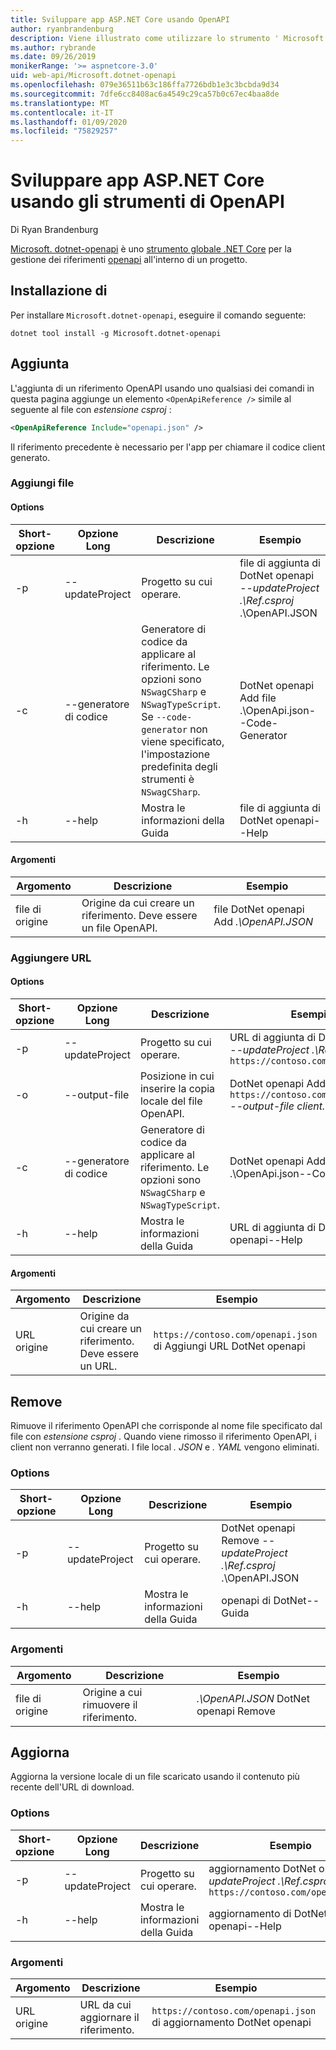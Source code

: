 ```yaml
---
title: Sviluppare app ASP.NET Core usando OpenAPI
author: ryanbrandenburg
description: Viene illustrato come utilizzare lo strumento ' Microsoft. dotnet-openapi ' per aggiungere riferimenti a file OpenAPI.
ms.author: rybrande
ms.date: 09/26/2019
monikerRange: '>= aspnetcore-3.0'
uid: web-api/Microsoft.dotnet-openapi
ms.openlocfilehash: 079e36511b63c186ffa7726bdb1e3c3bcbda9d34
ms.sourcegitcommit: 7dfe6cc8408ac6a4549c29ca57b0c67ec4baa8de
ms.translationtype: MT
ms.contentlocale: it-IT
ms.lasthandoff: 01/09/2020
ms.locfileid: "75829257"
---
```

# <a name="develop-aspnet-core-apps-using-openapi-tools"></a>Sviluppare app ASP.NET Core usando gli strumenti di OpenAPI

Di Ryan Brandenburg

[Microsoft. dotnet-openapi](https://www.nuget.org/packages/Microsoft.dotnet-openapi) è uno [strumento globale .NET Core](/dotnet/core/tools/global-tools) per la gestione dei riferimenti [openapi](https://github.com/OAI/OpenAPI-Specification) all'interno di un progetto.

## <a name="installation"></a>Installazione di

Per installare `Microsoft.dotnet-openapi`, eseguire il comando seguente:

```dotnetcli
dotnet tool install -g Microsoft.dotnet-openapi
```

## <a name="add"></a>Aggiunta

L'aggiunta di un riferimento OpenAPI usando uno qualsiasi dei comandi in questa pagina aggiunge un elemento `<OpenApiReference />` simile al seguente al file con *estensione csproj* :

```xml
<OpenApiReference Include="openapi.json" />
```

Il riferimento precedente è necessario per l'app per chiamare il codice client generato.

<!-- TODO: Restore after https://github.com/dotnet/AspNetCore/issues/12738
### Add Project

#### Options

| Short option | Long option | Description | Example |
|-------|------|-------|---------|
| -p|--project | The project to operate on. |dotnet openapi add project *--project .\Ref.csproj* ../Ref/ProjRef.csproj |

#### Arguments

|  Argument  | Description | Example |
|-------------|-------------|---------|
| source-file | The source to create a reference from. Must be a project file. |dotnet openapi add project *../Ref/ProjRef.csproj* | -->

### <a name="add-file"></a>Aggiungi file

#### <a name="options"></a>Options

| Short-opzione| Opzione Long| Descrizione | Esempio |
|-------|------|-------|---------|
| -p|--updateProject | Progetto su cui operare. |file di aggiunta di DotNet openapi *--updateProject .\Ref.csproj* .\OpenAPI.JSON |
| -c|--generatore di codice| Generatore di codice da applicare al riferimento. Le opzioni sono `NSwagCSharp` e `NSwagTypeScript`. Se `--code-generator` non viene specificato, l'impostazione predefinita degli strumenti è `NSwagCSharp`.|DotNet openapi Add file .\OpenApi.json--Code-Generator
| -h|--help|Mostra le informazioni della Guida|file di aggiunta di DotNet openapi--Help|

#### <a name="arguments"></a>Argomenti

|  Argomento  | Descrizione | Esempio |
|-------------|-------------|---------|
| file di origine | Origine da cui creare un riferimento. Deve essere un file OpenAPI. |file DotNet openapi Add *.\OpenAPI.JSON* |

### <a name="add-url"></a>Aggiungere URL

#### <a name="options"></a>Options

| Short-opzione| Opzione Long| Descrizione | Esempio |
|-------|------|-------------|---------|
| -p|--updateProject | Progetto su cui operare. |URL di aggiunta di DotNet openapi *--updateProject .\Ref.csproj* `https://contoso.com/openapi.json` |
| -o|--output-file | Posizione in cui inserire la copia locale del file OpenAPI. |DotNet openapi Add URL `https://contoso.com/openapi.json` *--output-file client. JSON* |
| -c|--generatore di codice| Generatore di codice da applicare al riferimento. Le opzioni sono `NSwagCSharp` e `NSwagTypeScript`. |DotNet openapi Add file .\OpenApi.json--Code-Generator
| -h|--help|Mostra le informazioni della Guida|URL di aggiunta di DotNet openapi--Help|

#### <a name="arguments"></a>Argomenti

|  Argomento  | Descrizione | Esempio |
|-------------|-------------|---------|
| URL origine | Origine da cui creare un riferimento. Deve essere un URL. |`https://contoso.com/openapi.json` di Aggiungi URL DotNet openapi |

## <a name="remove"></a>Remove

Rimuove il riferimento OpenAPI che corrisponde al nome file specificato dal file con *estensione csproj* . Quando viene rimosso il riferimento OpenAPI, i client non verranno generati. I file local *. JSON* e *. YAML* vengono eliminati.

### <a name="options"></a>Options

| Short-opzione| Opzione Long| Descrizione| Esempio |
|-------|------|------------|---------|
| -p|--updateProject | Progetto su cui operare. |DotNet openapi Remove *--updateProject .\Ref.csproj* .\OpenAPI.JSON |
| -h|--help|Mostra le informazioni della Guida|openapi di DotNet--Guida|

### <a name="arguments"></a>Argomenti

|  Argomento  | Descrizione| Esempio |
| ------------|------------|---------|
| file di origine | Origine a cui rimuovere il riferimento. |*.\OpenAPI.JSON* DotNet openapi Remove |

## <a name="refresh"></a>Aggiorna

Aggiorna la versione locale di un file scaricato usando il contenuto più recente dell'URL di download.

### <a name="options"></a>Options

| Short-opzione| Opzione Long| Descrizione | Esempio |
|-------|------|-------------|---------|
| -p|--updateProject | Progetto su cui operare. | aggiornamento DotNet openapi *--updateProject .\Ref.csproj* `https://contoso.com/openapi.json` |
| -h|--help|Mostra le informazioni della Guida|aggiornamento di DotNet openapi--Help|

### <a name="arguments"></a>Argomenti

|  Argomento  | Descrizione | Esempio |
| ------------|-------------|---------|
| URL origine | URL da cui aggiornare il riferimento. | `https://contoso.com/openapi.json` di aggiornamento DotNet openapi |
